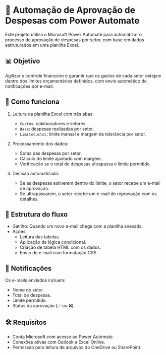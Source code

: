 # 💼 Automação de Aprovação de Despesas com Power Automate

Este projeto utiliza o Microsoft Power Automate para automatizar o processo de aprovação de despesas por setor, com base em dados estruturados em uma planilha Excel.

## 📊 Objetivo

Agilizar o controle financeiro e garantir que os gastos de cada setor estejam dentro dos limites orçamentários definidos, com envio automático de notificações por e-mail.

## 🧠 Como funciona

1. Leitura da planilha Excel com três abas:
   - `Custos`: colaboradores e setores.
   - `Base`: despesas realizadas por setor.
   - `LimiteCustos`: limite mensal e margem de tolerância por setor.

2. Processamento dos dados:
   - Soma das despesas por setor.
   - Cálculo do limite ajustado com margem.
   - Verificação se o total de despesas ultrapassa o limite permitido.

3. Decisão automatizada:
   - Se as despesas estiverem dentro do limite, o setor recebe um e-mail de aprovação.
   - Se ultrapassarem, o setor recebe um e-mail de reprovação com os detalhes.

## 📂 Estrutura do fluxo

- Gatilho: Quando um novo e-mail chega com a planilha anexada.
- Ações:
  - Leitura das tabelas.
  - Aplicação de lógica condicional.
  - Criação de tabela HTML com os dados.
  - Envio de e-mail com formatação CSS.

## 📧 Notificações

Os e-mails enviados incluem:
- Nome do setor.
- Total de despesas.
- Limite permitido.
- Status da aprovação (✅ ou ❌).

## 🛠️ Requisitos

- Conta Microsoft com acesso ao Power Automate.
- Conexões ativas com Outlook e Excel Online.
- Permissão para leitura de arquivos do OneDrive ou SharePoint.

